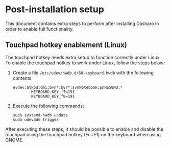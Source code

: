 # Post-installation setup

This document contains extra steps to perform after installing Dasharo in order
to enable full functionality.

## Touchpad hotkey enablement (Linux)

The touchpad hotkey needs extra setup to function correctly under Linux. To
enable the touchpad hotkey to work under Linux, follow the steps below:

1. Create a file `/etc/udev/hwdb.d/60-keyboard.hwdb` with the following contents:
   ```
   evdev:atkbd:dmi:bvn*:bvr*:svnNotebook:pnNS50MU:*
           KEYBOARD_KEY_f7=191
           KEYBOARD_KEY_f8=191
   ```
1. Execute the following commands:
   ```
   sudo systemd-hwdb update
   sudo udevadm trigger
   ```

After executing these steps, it should be possible to enable and disable the
touchpad using the touchpad hotkey (Fn+F1) on the keyboard when using GNOME.
